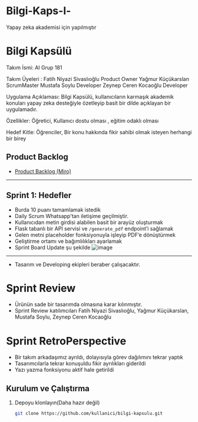 # Bilgi-Kaps-l-
 Yapay zeka akademisi için yapılmıştır
 # Bilgi Kapsülü

  Takım İsmi: AI Grup 181
  
  
  Takım Üyeleri : Fatih Niyazi Sivaslıoğlu Product Owner
                  Yağmur Küçükarslan ScrumMaster
                  Mustafa Soylu Developer
                  Zeynep Ceren Kocaoğlu Developer
                  
                  
  

Uygulama Açıklaması: Bilgi Kapsülü, kullanıcıların karmaşık akademik konuları yapay zeka desteğiyle özetleyip basit bir dilde açıklayan bir uygulamadır. 

Özellikler: Öğretici, Kullanıcı dostu olması , eğitim odaklı olması


Hedef Kitle: Öğrenciler, Bir konu hakkında fikir sahibi olmak isteyen herhangi bir birey

## Product Backlog

- [Product Backlog (Miro)](https://miro.com/app/board/uXjVIgi5jc4=/)

---

## Sprint 1: Hedefler
- Burda 10 puanı tamamlamak istedik 
- Daily Scrum Whatsapp'tan iletişime geçilmiştir.
- Kullanıcıdan metin girdisi alabilen basit bir arayüz oluşturmak  
- Flask tabanlı bir API servisi ve `/generate_pdf` endpoint’i sağlamak  
- Gelen metni placeholder fonksiyonuyla işleyip PDF’e dönüştürmek  
- Geliştirme ortamı ve bağımlılıkları ayarlamak  
- Sprint Board Update şu şekilde ![image](https://github.com/user-attachments/assets/99c59011-45d0-4865-844d-da4bfa4baf53)

---
- Tasarım ve Developing ekipleri beraber çalışacaktır.


# Sprint Review 
- Ürünün sade bir tasarımda olmasına karar kılınmıştır.
- Sprint Review katılımcıları Fatih Niyazi Sivaslıoğlu, Yağmur Küçükarslan, Mustafa Soylu, Zeynep Ceren Kocaoğlu 

# Sprint RetroPerspective
- Bir takım arkadaşımız ayrıldı, dolayısıyla görev dağılımını tekrar yaptık
- Tasarımcılarla tekrar konuşuldu fikir ayrılıkları giderildi
- Yazı yazma fonksiyonu aktif hale getirildi
## Kurulum ve Çalıştırma

1. Depoyu klonlayın(Daha hazır değil)  
   ```bash
   git clone https://github.com/kullanici/bilgi-kapsulu.git
   

